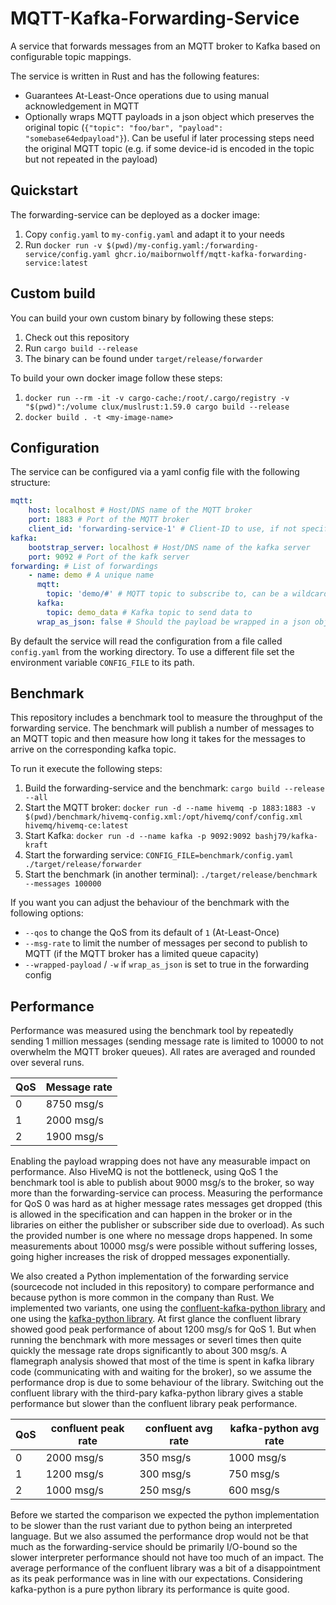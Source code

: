 # MQTT-Kafka-Forwarding-Service

A service that forwards messages from an MQTT broker to Kafka based on configurable topic mappings.

The service is written in Rust and has the following features:

* Guarantees At-Least-Once operations due to using manual acknowledgement in MQTT
* Optionally wraps MQTT payloads in a json object which preserves the original topic (`{"topic": "foo/bar", "payload": "somebase64edpayload"}`). Can be useful if later processing steps need the original MQTT topic (e.g. if some device-id is encoded in the topic but not repeated in the payload)

## Quickstart

The forwarding-service can be deployed as a docker image:

1. Copy `config.yaml` to `my-config.yaml` and adapt it to your needs
2. Run `docker run -v $(pwd)/my-config.yaml:/forwarding-service/config.yaml ghcr.io/maibornwolff/mqtt-kafka-forwarding-service:latest`

## Custom build

You can build your own custom binary by following these steps:

1. Check out this repository
2. Run `cargo build --release`
3. The binary can be found under `target/release/forwarder`

To build your own docker image follow these steps:

1. `docker run --rm -it -v cargo-cache:/root/.cargo/registry -v "$(pwd)":/volume clux/muslrust:1.59.0 cargo build --release`
2. `docker build . -t <my-image-name>`

## Configuration

The service can be configured via a yaml config file with the following structure:

```yaml
mqtt:
    host: localhost # Host/DNS name of the MQTT broker
    port: 1883 # Port of the MQTT broker
    client_id: 'forwarding-service-1' # Client-ID to use, if not specified a clean session will be used
kafka:
    bootstrap_server: localhost # Host/DNS name of the kafka server
    port: 9092 # Port of the kafk server
forwarding: # List of forwardings
    - name: demo # A unique name
      mqtt:
        topic: 'demo/#' # MQTT topic to subscribe to, can be a wildcard
      kafka:
        topic: demo_data # Kafka topic to send data to
      wrap_as_json: false # Should the payload be wrapped in a json object
```

By default the service will read the configuration from a file called `config.yaml` from the working directory. To use a different file set the environment variable `CONFIG_FILE` to its path.

## Benchmark

This repository includes a benchmark tool to measure the throughput of the forwarding service. The benchmark will publish a number of messages to an MQTT topic and then measure how long it takes for the messages to arrive on the corresponding kafka topic.

To run it execute the following steps:

1. Build the forwarding-service and the benchmark: `cargo build --release --all`
2. Start the MQTT broker: `docker run -d --name hivemq -p 1883:1883 -v $(pwd)/benchmark/hivemq-config.xml:/opt/hivemq/conf/config.xml hivemq/hivemq-ce:latest`
3. Start Kafka: `docker run -d --name kafka -p 9092:9092 bashj79/kafka-kraft`
4. Start the forwarding service: `CONFIG_FILE=benchmark/config.yaml ./target/release/forwarder`
5. Start the benchmark (in another terminal): `./target/release/benchmark --messages 100000`

If you want you can adjust the behaviour of the benchmark with the following options:

* `--qos` to change the QoS from its default of `1` (At-Least-Once)
* `--msg-rate` to limit the number of messages per second to publish to MQTT (if the MQTT broker has a limited queue capacity)
* `--wrapped-payload` / `-w` if `wrap_as_json` is set to true in the forwarding config

## Performance

Performance was measured using the benchmark tool by repeatedly sending 1 million messages (sending message rate is limited to 10000 to not overwhelm the MQTT broker queues). All rates are averaged and rounded over several runs.

| QoS | Message rate |
|-----|--------------|
| 0   | 8750 msg/s   |
| 1   | 2000 msg/s   |
| 2   | 1900 msg/s   |

Enabling the payload wrapping does not have any measurable impact on performance. Also HiveMQ is not the bottleneck, using QoS 1 the benchmark tool is able to publish about 9000 msg/s to the broker, so way more than the forwarding-service can process. Measuring the performance for QoS 0 was hard as at higher message rates messages get dropped (this is allowed in the specification and can happen in the broker or in the libraries on either the publisher or subscriber side due to overload). As such the provided number is one where no message drops happened. In some measurements about 10000 msg/s were possible without suffering losses, going higher increases the risk of dropped messages exponentially.

We also created a Python implementation of the forwarding service (sourcecode not included in this repository) to compare performance and because python is more common in the company than Rust. We implemented two variants, one using the [confluent-kafka-python library](https://github.com/confluentinc/confluent-kafka-python) and one using the [kafka-python library](https://github.com/dpkp/kafka-python). At first glance the confluent library showed good peak performance of about 1200 msg/s for QoS 1. But when running the benchmark with more messages or severl times then quite quickly the message rate drops significantly to about 300 msg/s. A flamegraph analysis showed that most of the time is spent in kafka library code (communicating with and waiting for the broker), so we assume the performance drop is due to some behaviour of the library. Switching out the confluent library with the third-pary kafka-python library gives a stable performance but slower than the confluent library peak performance.

| QoS | confluent peak rate | confluent avg rate | kafka-python avg rate |
|-----|---------------------|--------------------|-----------------------|
| 0   |  2000 msg/s         | 350 msg/s          | 1000 msg/s            |
| 1   |  1200 msg/s         | 300 msg/s          |  750 msg/s            |
| 2   |  1000 msg/s         | 250 msg/s          |  600 msg/s            |

Before we started the comparison we expected the python implementation to be slower than the rust variant due to python being an interpreted language. But we also assumed the performance drop would not be that much as the forwarding-service should be primarily I/O-bound so the slower interpreter performance should not have too much of an impact. The average performance of the confluent library was a bit of a disappointment as its peak performance was in line with our expectations. Considering kafka-python is a pure python library its performance is quite good.

